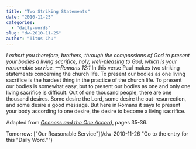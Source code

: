 ```yaml
---
title: "Two Striking Statements"
date: "2010-11-25"
categories: 
  - "daily-words"
slug: "dw-2010-11-25"
author: "Titus Chu"
---
```


_I exhort you therefore, brothers, through the compassions of God to present your bodies a living sacrifice, holy, well-pleasing to God, which is your reasonable service. —Romans 12:1_ In this verse Paul makes two striking statements concerning the church life. To present our bodies as one living sacrifice is the hardest thing in the practice of the church life. To present our bodies is somewhat easy, but to present our bodies as one and only one living sacrifice is difficult. Out of one thousand people, there are one thousand desires. Some desire the Lord, some desire the out-resurrection, and some desire a good message. But here in Romans it says to present your body according to one desire, the desire to become a living sacrifice.

Adapted from _[Oneness and the One Accord,](/book-oneness "Go to the listing for this book.")_ pages 35-36.

Tomorrow: ["Our Reasonable Service"](/dw-2010-11-26 "Go to the entry for this "Daily Word."")

